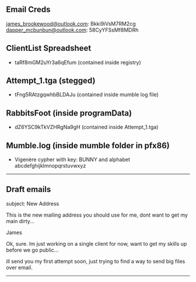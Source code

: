 ## Email Creds

james_brookewood@outlook.com: Bkki9iVsM7RM2cg
dapper_mcbunbun@outlook.com: 58CyYFSsMf8MDRh

## ClientList Spreadsheet
- taRf8mGM2uYr3a6qEfum (contained inside registry)

## Attempt_1.tga (stegged)
- tFng5RAtzgqwhbBLDAJu (contained inside mumble log file)


## RabbitsFoot (inside programData)
- dZ6YSC9kTkVZHRgNa9gH (contained inside Attempt_1.tga)

## Mumble.log (inside mumble folder in pfx86)
- Vigenère cypher with key: BUNNY and alphabet abcdefghijklmnopqrstuvwxyz

-----
## Draft emails

subject: New Address

This is the new mailing address you should use for me, dont want to get my main dirty...

  

James


Ok, sure. Im just working on a single client for now, want to get my skills up before we go public...

  

ill send you my first attempt soon, just trying to find a way to send big files over email.  

----------------
